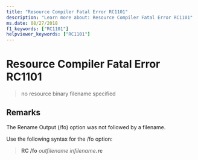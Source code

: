 ```yaml
---
title: "Resource Compiler Fatal Error RC1101"
description: "Learn more about: Resource Compiler Fatal Error RC1101"
ms.date: 08/27/2018
f1_keywords: ["RC1101"]
helpviewer_keywords: ["RC1101"]
---
```

# Resource Compiler Fatal Error RC1101

> no resource binary filename specified

## Remarks

The Rename Output (/fo) option was not followed by a filename.

Use the following syntax for the /fo option:

> **RC /fo** *outfilename* <em>infilename</em>**.rc**
